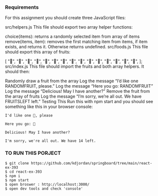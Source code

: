 ### Requirements
For this assignment you should create three JavaScript files:

src/helpers.js
This file should export two array helper functions:

choice(items): returns a randomly selected item from array of items
remove(items, item): removes the first matching item from items, if item exists, and returns it. Otherwise returns undefined.
src/foods.js
This file should export this array of fruits:

[
  "🍇", "🍈", "🍉", "🍊", "🍋", "🍌", "🍍", "🍎",
  "🍏", "🍐", "🍒", "🍓", "🥝", "🍅", "🥑",
];
src/index.js
This file should import the fruits and both array helpers. It should then:

Randomly draw a fruit from the array
Log the message “I’d like one RANDOMFRUIT, please.”
Log the message “Here you go: RANDOMFRUIT”
Log the message “Delicious! May I have another?”
Remove the fruit from the array of fruits
Log the message “I’m sorry, we’re all out. We have FRUITSLEFT left.”
Testing This
Run this with npm start and you should see something like this in your browser console:
```
I'd like one 🍉, please

Here you go: 🍉

Delicious! May I have another?

I'm sorry, we're all out. We have 14 left.
```

### TO RUN THIS PORJECT 
```
$ git clone https://github.com/kdjordan/springboard/tree/main/react-ex-393
$ cd react-ex-393
$ npm i
$ npm start
$ open broswer : http://localhost:3000/
$ open dev tools and check 'console'
```